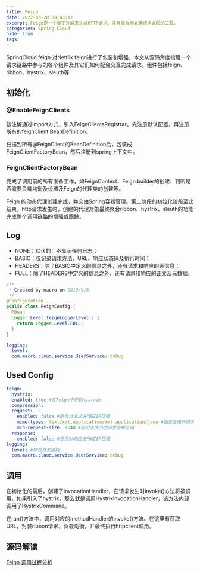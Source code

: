 ```yaml
---
title: Feign
date: 2022-03-28 09:43:12
excerpt: Feign是一个基于注解来生成HTTP请求，并且能自动处理请求返回的工具。
categories: Spring Cloud
hide: true
tags: 
---
```




SpringCloud feign 对Netflix feign进行了包装和增强，本文从源码角度梳理一个请求链路中参与的各个组件及其它们如何配合交互完成请求。组件包括feign、ribbon、hystrix、sleuth等

## 初始化

### @EnableFeignClients

该注解通过import方式，引入FeignClientsRegistrar。先注册默认配置，再注册所有的feignClient BeanDefinition。

扫描到所有@FeignClient的BeanDefinition后，包装成FeignClientFactoryBean，然后注册到spring上下文中。

### FeignClientFactoryBean

完成了调用前的所有准备工作，如FeignContext，Feign.builder的创建、判断是否需要负载均衡及设置及Feign的代理类的创建等。

Feign 的动态代理创建完成，并交由Spring容器管理。第二阶段的初始化阶段至此结束。http请求发生时，创建的代理对象最终聚合ribbon、hystrix、sleuth的功能完成整个调用链路的增强或跟踪。

## Log

- NONE：默认的，不显示任何日志；
- BASIC：仅记录请求方法、URL、响应状态码及执行时间；
- HEADERS：除了BASIC中定义的信息之外，还有请求和响应的头信息；
- FULL：除了HEADERS中定义的信息之外，还有请求和响应的正文及元数据。

```java
/**
 * Created by macro on 2019/9/5.
 */
@Configuration
public class FeignConfig {
  @Bean
  Logger.Level feignLoggerLevel() {
    return Logger.Level.FULL;
  }
}

```


```yaml
logging:
  level:
  com.macro.cloud.service.UserService: debug

```


## Used Config

```yaml
feign:
  hystrix:
  enabled: true #在Feign中开启Hystrix
  compression:
  request:
    enabled: false #是否对请求进行GZIP压缩
    mime-types: text/xml,application/xml,application/json #指定压缩的请求数据类型
    min-request-size: 2048 #超过该大小的请求会被压缩
  response:
    enabled: false #是否对响应进行GZIP压缩
logging:
  level: #修改日志级别
  com.macro.cloud.service.UserService: debug

```


## 调用

在初始化的最后，创建了InvocationHandler，在请求发生时invoke()方法将被调用。如果引入了hystrix，那么就是调用HystrixInvocationHandler，该方法内部调用了HystrixCommand。

在run()方法中，调用对应的methodHandler的invoke()方法。在这里有获取URL，封装ribbon请求，负载均衡，并最终执行httpclient调用。

## 源码解读

[Feign 调用过程分析](https://www.jianshu.com/p/769081fe8d95)



